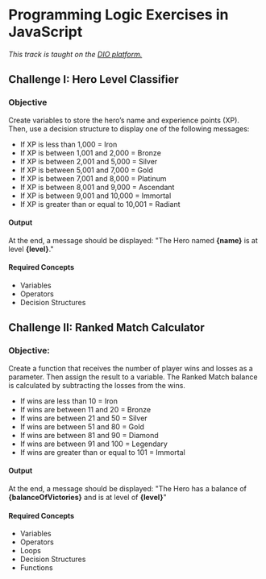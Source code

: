 # Programming Logic Exercises in JavaScript
*This track is taught on the [DIO platform.](https://www.dio.me/curso-logica-programacao)*

## Challenge I: Hero Level Classifier

### Objective
Create variables to store the hero’s name and experience points (XP).  
Then, use a decision structure to display one of the following messages:

- If XP is less than 1,000 = Iron
- If XP is between 1,001 and 2,000 = Bronze
- If XP is between 2,001 and 5,000 = Silver
- If XP is between 5,001 and 7,000 = Gold
- If XP is between 7,001 and 8,000 = Platinum
- If XP is between 8,001 and 9,000 = Ascendant
- If XP is between 9,001 and 10,000 = Immortal
- If XP is greater than or equal to 10,001 = Radiant

#### Output
At the end, a message should be displayed:
"The Hero named **{name}** is at level **{level}**."

#### Required Concepts
- Variables
- Operators
- Decision Structures  

## Challenge II: Ranked Match Calculator  

### Objective:

Create a function that receives the number of player wins and losses as a parameter.
Then assign the result to a variable. The Ranked Match balance is calculated by subtracting the losses from the wins.

- If wins are less than 10 = Iron  
- If wins are between 11 and 20 = Bronze  
- If wins are between 21 and 50 = Silver  
- If wins are between 51 and 80 = Gold  
- If wins are between 81 and 90 = Diamond  
- If wins are between 91 and 100 = Legendary  
- If wins are greater than or equal to 101 = Immortal

#### Output

At the end, a message should be displayed:
"The Hero has a balance of **{balanceOfVictories}** and is at level of **{level}**"

#### Required Concepts

- Variables
- Operators
- Loops
- Decision Structures
- Functions
